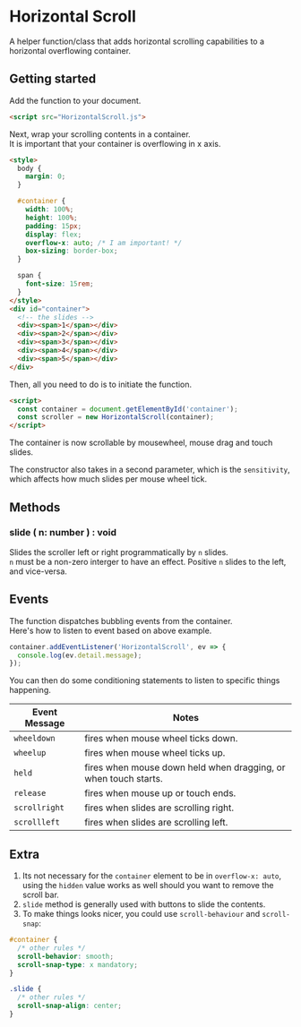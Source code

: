 # Horizontal Scroll
A helper function/class that adds horizontal scrolling capabilities to a horizontal
overflowing container.

## Getting started
Add the function to your document.
```html
<script src="HorizontalScroll.js">
```
Next, wrap your scrolling contents in a container. <br>
It is important that your container is overflowing in x axis.
```html
<style>
  body {
    margin: 0;
  }

  #container {
    width: 100%;
    height: 100%;
    padding: 15px;
    display: flex;
    overflow-x: auto; /* I am important! */
    box-sizing: border-box;
  }

  span {
    font-size: 15rem; 
  }
</style>
<div id="container">
  <!-- the slides -->
  <div><span>1</span></div>
  <div><span>2</span></div>
  <div><span>3</span></div>
  <div><span>4</span></div>
  <div><span>5</span></div>
</div>
```
Then, all you need to do is to initiate the function.
```html
<script>
  const container = document.getElementById('container');
  const scroller = new HorizontalScroll(container);
</script>
```
The container is now scrollable by mousewheel, mouse drag and touch slides.


The constructor also takes in a second parameter, which is the `sensitivity`, 
which affects how much slides per mouse wheel tick.


## Methods
### **slide** ( n: number ) : void
Slides the scroller left or right programmatically by `n` slides. <br>
`n` must be a non-zero interger to have an effect. Positive `n` slides to 
the left, and vice-versa. <br>


## Events
The function dispatches bubbling events from the container. <br>
Here's how to listen to event based on above example.
```js
container.addEventListener('HorizontalScroll', ev => {
  console.log(ev.detail.message);
});
```
You can then do some conditioning statements to listen to specific things 
happening.

| Event Message | Notes |
| --- | --- |
| `wheeldown` | fires when mouse wheel ticks down. |
| `wheelup` | fires when mouse wheel ticks up. |
| `held` | fires when mouse down held when dragging, or when touch starts. |
| `release` | fires when mouse up or touch ends. |
| `scrollright` | fires when slides are scrolling right. |
| `scrollleft` | fires when slides are scrolling left. |

## Extra
1. Its not necessary for the `container` element to be in  `overflow-x: auto`, 
using the `hidden` value works as well should you want to remove the scroll bar.
2. `slide` method is generally used with buttons to slide the contents.
3. To make things looks nicer, you could use `scroll-behaviour` and `scroll-snap`:
```css
#container {
  /* other rules */
  scroll-behavior: smooth;
  scroll-snap-type: x mandatory;
}

.slide {
  /* other rules */
  scroll-snap-align: center;
}
```